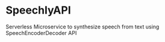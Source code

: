 # SpeechlyAPI
 Serverless Microservice to synthesize speech from text using SpeechEncoderDecoder API
